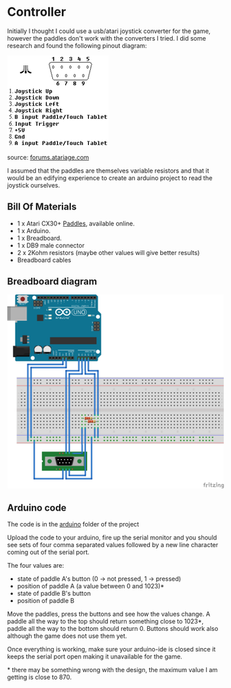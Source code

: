# Controller

Initially I thought I could use a usb/atari joystick converter for the game, however the paddles don't work with the converters I tried.  I did some research and found the following pinout diagram:

![](images/atari-joystick-connector.png) 

source: [forums.atariage.com](https://forums.atariage.com/topic/225470-the-atari-joystick-pinout-common-ground/) 

I assumed that the paddles are themselves variable resistors and that it would be an edifying experience to create an arduino project to read the joystick ourselves. 

## Bill Of Materials

* 1 x Atari CX30+ [Paddles](images/atari-paddles.png), available online.
* 1 x Arduino.
* 1 x Breadboard.
* 1 x DB9 male connector
* 2 x 2Kohm resistors (maybe other values will give better results) 
* Breadboard cables

## Breadboard diagram

![](images/paddle-adapter_bb.png)

## Arduino code

The code is in the [arduino](../src/arduino) folder of the project

Upload the code to your arduino, fire up the serial monitor and you should see sets of four comma separated values followed by a new line character coming out of the serial port.

The four values are:

* state of paddle A's button (0 -> not pressed, 1 -> pressed)
* position of paddle A (a value between 0 and 1023)*
* state of paddle B's button
* position of paddle B

Move the paddles, press the buttons and see how the values change.  A paddle all the way to the top should return something close to 1023*, paddle all the way to the bottom should return 0.  Buttons should work also although the game does not use them yet.

Once everything is working, make sure your arduino-ide is closed since it keeps the serial port open making it unavailable for the game.

\* there may be something wrong with the design, the maximum value I am getting is close to 870.

